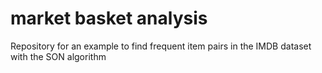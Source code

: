 # market basket analysis
Repository for an example to find frequent item pairs in the IMDB dataset with the SON algorithm
